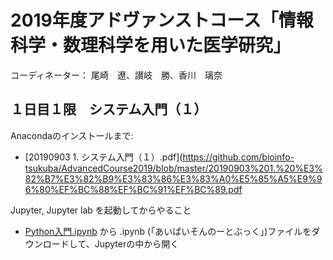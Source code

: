 # 2019年度アドヴァンストコース「情報科学・数理科学を用いた医学研究」
コーディネーター：     尾崎　遼、讃岐　勝、香川　璃奈

## １日目１限　システム入門（１）
Anacondaのインストールまで:
- [20190903 1. システム入門（１）.pdf](https://github.com/bioinfo-tsukuba/AdvancedCourse2019/blob/master/20190903%201.%20%E3%82%B7%E3%82%B9%E3%83%86%E3%83%A0%E5%85%A5%E9%96%80%EF%BC%88%EF%BC%91%EF%BC%89.pdf

Jupyter, Jupyter lab を起動してからやること
- [Python入門.ipynb](https://github.com/kuratanicde/2018nibbmtng/blob/master/Python%E5%85%A5%E9%96%80.ipynb) から .ipynb (「あいぱいそんのーとぶっく」)ファイルをダウンロードして、Jupyterの中から開く
